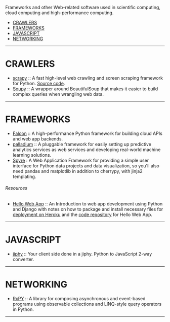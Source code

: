 Frameworks and other Web-related software used in scientific computing, cloud computing and high-performance computing.

+ [CRAWLERS](#crawlers)
+ [FRAMEWORKS](#frameworks)
+ [JAVASCRIPT](#javascript)
+ [NETWORKING](#networking)

----

# CRAWLERS
+ [scrapy](http://scrapy.org/) :: A fast high-level web crawling and screen scraping framework for Python. [Source code](https://github.com/scrapy/scrapy).
+ [Soupy](https://github.com/ChrisBeaumont/soupy) :: A wrapper around BeautifulSoup that makes it easier to build complex queries when wrangling web data.

----

# FRAMEWORKS
+ [Falcon](http://falconframework.org) :: A high-performance Python framework for building cloud APIs and web app backends.
+ [palladium](https://github.com/ottogroup/palladium) :: A pluggable framework for easily setting up predictive analytics services as web services and developing real-world machine learning solutions.
+ [Spyre](https://github.com/adamhajari/spyre) : A Web Application Framework for providing a simple user interface for Python data projects and data visualization, so you'll also need pandas and matplotlib in addition to cherrypy, with jinja2 templating. 

###### Resources
+ [Hello Web App](http://hellowebapp.com) :: An Introduction to web app development using Python and Django with notes on how to package and install necessary files for [deployment on Heroku](https://github.com/hellowebapp/hellowebapp-deploy) and the [code repository](https://github.com/hellowebapp/hellowebapp-code) for Hello Web App.

----

# JAVASCRIPT
+ [jiphy](https://github.com/timothycrosley/jiphy) :: Your client side done in a jiphy. Python to JavaScript 2-way converter. 

----

# NETWORKING
+ [RxPY](https://github.com/ReactiveX/RxPY) :: A library for composing asynchronous and event-based programs using observable collections and LINQ-style query operators in Python.

----


